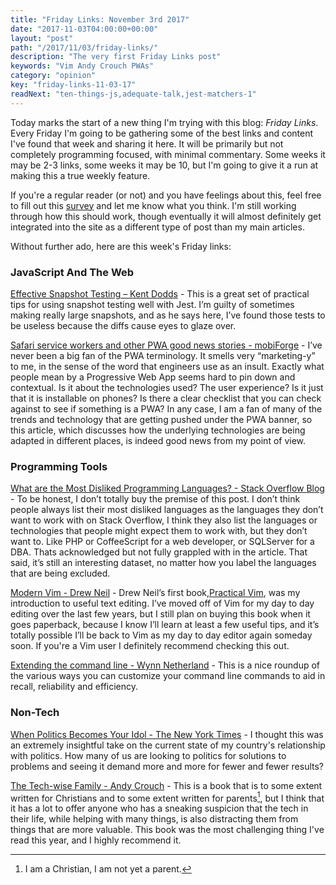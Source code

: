 ```yaml
---
title: "Friday Links: November 3rd 2017"
date: "2017-11-03T04:00:00+00:00"
layout: "post"
path: "/2017/11/03/friday-links/"
description: "The very first Friday Links post"
keywords: "Vim Andy Crouch PWAs"
category: "opinion"
key: "friday-links-11-03-17"
readNext: "ten-things-js,adequate-talk,jest-matchers-1"
---
```


Today marks the start of a new thing I'm trying with this blog: *Friday Links*.  Every Friday I'm going to be gathering some of the best links and content I've found that week and sharing it here.  It will be primarily but not completely programming focused, with minimal commentary. Some weeks it may be 2-3 links, some weeks it may be 10, but I'm going to give it a run at making this a true weekly feature.  

If you're a regular reader (or not) and you have feelings about this, feel free to fill out this [survey](https://goo.gl/forms/MwEtFrDwFWzXSRv13) and let me know what you think.  I'm still working through how this should work, though eventually it will almost definitely get integrated into the site as a different type of post than my main articles.  

Without further ado, here are this week's Friday links:

### JavaScript And The Web

[Effective Snapshot Testing – Kent Dodds](https://blog.kentcdodds.com/effective-snapshot-testing-e0d1a2c28eca) - This is a great set of practical tips for using snapshot testing well with Jest.  I’m guilty of sometimes making really large snapshots, and as he says here, I’ve found those tests to be useless because the diffs cause eyes to glaze over.

[Safari service workers and other PWA good news stories - mobiForge](https://mobiforge.com/news-comment/safari-service-workers-and-other-pwa-good-news-stories) - I’ve never been a big fan of the PWA terminology.  It smells very “marketing-y” to me, in the sense of the word that engineers use as an insult.  Exactly what people mean by a Progressive Web App seems hard to pin down and contextual.  Is it about the technologies used?  The user experience? Is it just that it is installable on phones? Is there a clear checklist that you can check against to see if something is a PWA?  In any case, I am a fan of many of the trends and technology that are getting pushed under the PWA banner, so this article, which discusses how the underlying technologies are being adapted in different places, is indeed good news from my point of view.

### Programming Tools

[What are the Most Disliked Programming Languages? - Stack Overflow Blog](https://stackoverflow.blog/2017/10/31/disliked-programming-languages/) -  To be honest, I don’t totally buy the premise of this post.  I don’t think people always list their most disliked languages as the languages they don’t want to work with on Stack Overflow, I think they also list the languages or technologies that people might expect them to work with, but they don’t want to.   Like PHP or CoffeeScript for a web developer, or SQLServer for a DBA. Thats acknowledged but not fully grappled with in the article.  That said, it’s still an interesting dataset, no matter how you label the languages that are being excluded.  

[Modern Vim - Drew Neil](https://pragprog.com/book/modvim/modern-vim) - Drew Neil’s first book,[Practical Vim](http://amzn.to/2h7tQp3), was my introduction to useful text editing.  I’ve moved off of Vim for my day to day editing over the last few years, but I still plan on buying this book when it goes paperback, because I know I’ll learn at least a few useful tips, and it’s totally possible I’ll be back to Vim as my day to day editor again someday soon.  If you're a Vim user I definitely recommend checking this out.


[Extending the command line - Wynn Netherland](https://wynnnetherland.com/journal/extending-the-command-line/) - This is a nice roundup of the various ways you can customize your command line commands to aid in recall, reliability and efficiency.

### Non-Tech

[When Politics Becomes Your Idol - The New York Times](https://www.nytimes.com/2017/10/30/opinion/when-politics-becomes-your-idol.html?_r=0) - I thought this was an extremely insightful take on the current state of my country's relationship with politics.  How many of us are looking to politics for solutions to problems and seeing it demand more and more for fewer and fewer results?  

[The Tech-wise Family - Andy Crouch](http://amzn.to/2ipypHO) - This is a book that is to some extent written for Christians and to some extent written for parents[^1], but I think that it has a lot to offer anyone who has a sneaking suspicion that the tech in their life, while helping with many things, is also distracting them from things that are more valuable.  This book was the most challenging thing I've read this year, and I highly recommend it.


[^1]: I am a Christian, I am not yet a parent.
